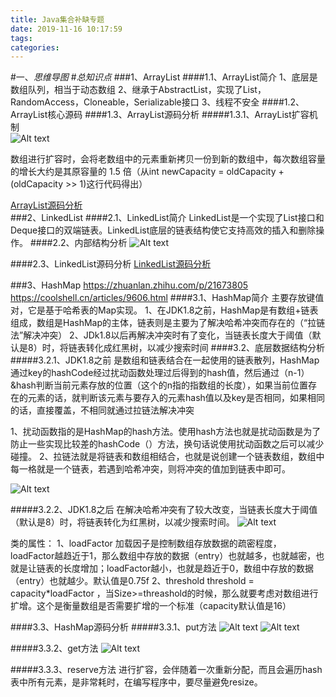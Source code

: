 ```yaml
---
title: Java集合补缺专题
date: 2019-11-16 10:17:59
tags: 
categories: 
---
```

#一、*思维导图*
#*总知识点*
###1、ArrayList
####1.1、ArrayList简介
	1、底层是数组队列，相当于动态数组
	2、继承于AbstractList，实现了List，RandomAccess，Cloneable，Serializable接口
	3、线程不安全
####1.2、ArrayList核心源码
####1.3、ArrayList源码分析
#####1.3.1、ArrayList扩容机制	
![Alt text](./1560848983603.png)
	

数组进行扩容时，会将老数组中的元素重新拷贝一份到新的数组中，每次数组容量的增长大约是其原容量的 1.5 倍（从int newCapacity = oldCapacity + (oldCapacity >> 1)这行代码得出）

[ArrayList源码分析](https://my.oschina.net/90888/blog/1625416)	
###2、LinkedList
####2.1、LinkedList简介
	LinkedList是一个实现了List接口和Deque接口的双端链表。LinkedList底层的链表结构使它支持高效的插入和删除操作。
####2.2、内部结构分析
![Alt text](./1560851419264.png)

####2.3、LinkedList源码分析
[LinkedList源码分析](https://snailclimb.gitee.io/javaguide/#/./java/collection/LinkedList)

###3、HashMap
https://zhuanlan.zhihu.com/p/21673805
https://coolshell.cn/articles/9606.html
####3.1、HashMap简介
	主要存放键值对，它是基于哈希表的Map实现。
	1、在JDK1.8之前，HashMap是有数组+链表组成，数组是HashMap的主体，链表则是主要为了解决哈希冲突而存在的（“拉链法”解决冲突）
	2、JDk1.8以后再解决冲突时有了变化，当链表长度大于阈值（默认是8）时，将链表转化成红黑树，以减少搜索时间	
####3.2、底层数据结构分析
#####3.2.1、JDK1.8之前
	是数组和链表结合在一起使用的链表散列，HashMap通过key的hashCode经过扰动函数处理过后得到的hash值，然后通过（n-1）&hash判断当前元素存放的位置（这个的n指的指数组的长度），如果当前位置存在的元素的话，就判断该元素与要存入的元素hash值以及key是否相同，如果相同的话，直接覆盖，不相同就通过拉链法解决冲突
	

1、扰动函数指的是HashMap的hash方法。使用hash方法也就是扰动函数是为了防止一些实现比较差的hashCode（）方法，换句话说使用扰动函数之后可以减少碰撞。
2、拉链法就是将链表和数组相结合，也就是说创建一个链表数组，数组中每一格就是一个链表，若遇到哈希冲突，则将冲突的值加到链表中即可。

![Alt text](./1560911316294.png)

#####3.2.2、JDK1.8之后
	在解决哈希冲突有了较大改变，当链表长度大于阈值（默认是8）时，将链表转化为红黑树，以减少搜索时间。
![Alt text](./1560911440254.png)

类的属性：
	1、loadFactor 加载因子是控制数组存放数据的疏密程度，loadFactor越趋近于1，那么数组中存放的数据（entry）也就越多，也就越密，也就是让链表的长度增加；loadFactor越小，也就是趋近于0，数组中存放的数据（entry）也就越少。默认值是0.75f
	2、threshold
		threshold = capacity*loadFactor ，当Size>=threashold的时候，那么就要考虑对数组进行扩增。这个是衡量数组是否需要扩增的一个标准（capacity默认值是16）

####3.3、HashMap源码分析
#####3.3.1、put方法
![Alt text](./1560912780676.png)
![Alt text](./1560912832626.png)

#####3.3.2、get方法
![Alt text](./1560912856988.png)

#####3.3.3、reserve方法
	进行扩容，会伴随着一次重新分配，而且会遍历hash表中所有元素，是非常耗时，在编写程序中，要尽量避免resize。
